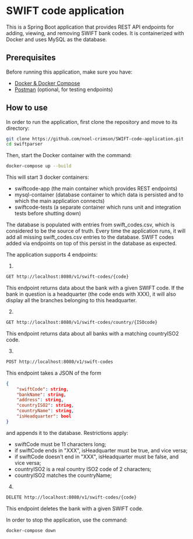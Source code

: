 # SWIFT code application
 
This is a Spring Boot application that provides REST API endpoints for adding, viewing, and removing SWIFT bank codes. It is containerized with Docker and uses MySQL as the database.

## Prerequisites
Before running this application, make sure you have:
- [Docker & Docker Compose](https://www.docker.com/)
- [Postman](https://www.postman.com/) (optional, for testing endpoints)

## How to use
In order to run the application, first clone the repository and move to its directory:
```sh
git clone https://github.com/noel-crimson/SWIFT-code-application.git
cd swiftparser
```
Then, start the Docker container with the command:
```sh
docker-compose up --build
```
This will start 3 docker containers:
- swiftcode-app (the main container which provides REST endpoints)
- mysql-container (database container to which data is persisted and to which the main application connects)
- swiftcode-tests (a separate container which runs unit and integration tests before shutting down)

The database is populated with entries from swift_codes.csv, which is considered to be the source of truth. Every time the application runs, it will add all missing swift_codes.csv entries to the database. SWIFT codes added via endpoints on top of this persist in the database as expected.

The application supports 4 endpoints:

1.
```sh
GET http://localhost:8080/v1/swift-codes/{code}
```
This endpoint returns data about the bank with a given SWIFT code. If the bank in question is a headquarter (the code ends with XXX), it will also display all the branches belonging to this headquarter.

2.
```sh
GET http://localhost:8080/v1/swift-codes/country/{ISOcode}
```
This endpoint returns data about all banks with a matching countryISO2 code.

3.
```sh
POST http://localhost:8080/v1/swift-codes
```
This endpoint takes a JSON of the form
```json
{
    "swiftCode": string,
    "bankName": string,
    "address": string,
    "countryISO2": string,
    "countryName": string,
    "isHeadquarter": bool
}
```
and appends it to the database. Restrictions apply:
- swiftCode must be 11 characters long;
- if swiftCode ends in "XXX", isHeadquarter must be true, and vice versa;
- if swiftCode doesn't end in "XXX", isHeadquarter must be false, and vice versa;
- countryISO2 is a real country ISO2 code of 2 characters;
- countryISO2 matches the countryName;
  
4.
```sh
DELETE http://localhost:8080/v1/swift-codes/{code}
```
This endpoint deletes the bank with a given SWIFT code.

In order to stop the application, use the command:
```sh
docker-compose down
```

